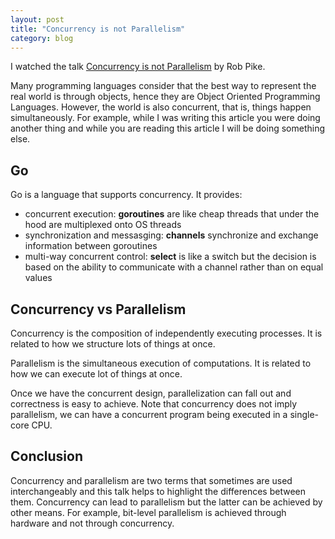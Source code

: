 ```yaml
---
layout: post
title: "Concurrency is not Parallelism"
category: blog
---
```


I watched the talk [Concurrency is not Parallelism](https://www.youtube.com/watch?v=cN_DpYBzKso) by Rob Pike.

Many programming languages consider that the best way to represent the real world is through objects, hence they are Object Oriented Programming Languages. However, the world is also concurrent, that is, things happen simultaneously. For example, while I was writing this article you were doing another thing and while you are reading this article I will be doing something else.

## Go

Go is a language that supports concurrency. It provides:

* concurrent execution: **goroutines** are like cheap threads that under the hood are multiplexed onto OS threads
* synchronization and messasging: **channels** synchronize and exchange information between goroutines
* multi-way concurrent control: **select** is like a switch but the decision is based on the ability to communicate with a channel rather than on equal values

## Concurrency vs Parallelism

Concurrency is the composition of independently executing processes. It is related to how we structure lots of things at once.

Parallelism is the simultaneous execution of computations. It is related to how we can execute lot of things at once.

Once we have the concurrent design, parallelization can fall out and correctness is easy to achieve. Note that concurrency does not imply parallelism, we can have a concurrent program being executed in a single-core CPU.

## Conclusion

Concurrency and parallelism are two terms that sometimes are used interchangeably and this talk helps to highlight the differences between them. Concurrency can lead to parallelism but the latter can be achieved by other means. For example, bit-level parallelism is achieved through hardware and not through concurrency.
